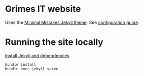# Grimes IT website

Uses the [Minimal Mistakes Jekyll theme](https://github.com/mmistakes/minimal-mistakes). See [configuration guide](https://mmistakes.github.io/minimal-mistakes/docs/configuration/).

# Running the site locally

[Install Jekyll and dependencies](https://docs.github.com/en/pages/setting-up-a-github-pages-site-with-jekyll/testing-your-github-pages-site-locally-with-jekyll)

```
bundle install
bundle exec jekyll serve
```